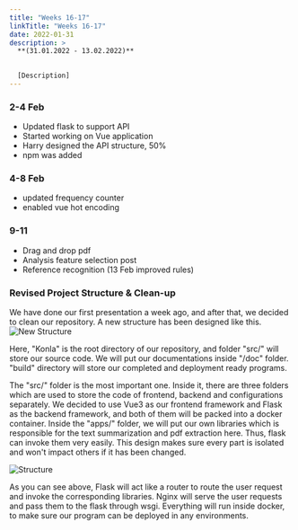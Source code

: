 ```yaml
---
title: "Weeks 16-17"
linkTitle: "Weeks 16-17"
date: 2022-01-31
description: >
  **(31.01.2022 - 13.02.2022)**

  
  [Description]
---
```



### 2-4 Feb
* Updated flask to support API
* Started working on Vue application
* Harry designed the API structure, 50%
* npm was added

### 4-8 Feb
* updated frequency counter
* enabled vue hot encoding

### 9-11
* Drag and drop pdf
* Analysis feature selection post
* Reference recognition (13 Feb improved rules)

### Revised Project Structure & Clean-up
We have done our first presentation a week ago, and after that, we decided to clean our repository. A new structure has been designed like this.
![New Structure](/2021/group6/images/new_structure.jpg "New Structure")

Here, "Konla" is the root directory of our repository, and folder "src/" will store our source code. We will put our documentations inside "/doc" folder. "build" directory will store our completed and deployment ready programs.

The "src/" folder is the most important one. Inside it, there are three folders which are used to store the code of frontend, backend and configurations separately. We decided to use Vue3 as our frontend framework and Flask as the backend framework, and both of them will be packed into a docker container. Inside the "apps/" folder, we will put our own libraries which is responsible for the text summarization and pdf extraction here. Thus, flask can invoke them very easily. This design makes sure every part is isolated and won't impact others if it has been changed.

![Structure](/2021/group6/images/docker_structure.png "Docker Structure")

As you can see above, Flask will act like a router to route the user request and invoke the corresponding libraries. Nginx will serve the user requests and pass them to the flask through wsgi. Everything will run inside docker, to make sure our program can be deployed in any environments.
